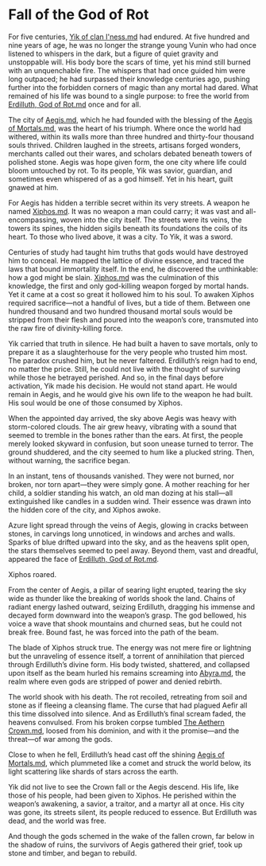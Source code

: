 # Fall of the God of Rot

For five centuries, [Yik of clan I'ness.md](../Characters%20of%20Interest/Yik%20of%20clan%20I%27ness.md) had endured. At five hundred and nine years of age, he was no longer the strange young Vunin who had once listened to whispers in the dark, but a figure of quiet gravity and unstoppable will. His body bore the scars of time, yet his mind still burned with an unquenchable fire. The whispers that had once guided him were long outpaced; he had surpassed their knowledge centuries ago, pushing further into the forbidden corners of magic than any mortal had dared. What remained of his life was bound to a single purpose: to free the world from [Erdilluth, God of Rot.md](../Gods/Fallen%20Gods/Erdilluth%2C%20God%20of%20Rot.md) once and for all.

The city of [Aegis.md](../Places%20of%20Interest/Aegis.md), which he had founded with the blessing of the [Aegis of Mortals.md](../Concepts/Aegis%20of%20Mortals.md), was the heart of his triumph. Where once the world had withered, within its walls more than three hundred and thirty-four thousand souls thrived. Children laughed in the streets, artisans forged wonders, merchants called out their wares, and scholars debated beneath towers of polished stone. Aegis was hope given form, the one city where life could bloom untouched by rot. To its people, Yik was savior, guardian, and sometimes even whispered of as a god himself. Yet in his heart, guilt gnawed at him.

For Aegis has hidden a terrible secret within its very streets. A weapon he named [Xiphos.md](../Concepts/Xiphos.md). It was no weapon a man could carry; it was vast and all-encompassing, woven into the city itself. The streets were its veins, the towers its spines, the hidden sigils beneath its foundations the coils of its heart. To those who lived above, it was a city. To Yik, it was a sword.

Centuries of study had taught him truths that gods would have destroyed him to conceal. He mapped the lattice of divine essence, and traced the laws that bound immortality itself. In the end, he discovered the unthinkable: how a god might be slain. [Xiphos.md](../Concepts/Xiphos.md) was the culmination of this knowledge, the first and only god-killing weapon forged by mortal hands. Yet it came at a cost so great it hollowed him to his soul. To awaken Xiphos required sacrifice—not a handful of lives, but a tide of them. Between one hundred thousand and two hundred thousand mortal souls would be stripped from their flesh and poured into the weapon’s core, transmuted into the raw fire of divinity-killing force.

Yik carried that truth in silence. He had built a haven to save mortals, only to prepare it as a slaughterhouse for the very people who trusted him most. The paradox crushed him, but he never faltered. Erdilluth’s reign had to end, no matter the price. Still, he could not live with the thought of surviving while those he betrayed perished. And so, in the final days before activation, Yik made his decision. He would not stand apart. He would remain in Aegis, and he would give his own life to the weapon he had built. His soul would be one of those consumed by Xiphos.

When the appointed day arrived, the sky above Aegis was heavy with storm-colored clouds. The air grew heavy, vibrating with a sound that seemed to tremble in the bones rather than the ears. At first, the people merely looked skyward in confusion, but soon unease turned to terror. The ground shuddered, and the city seemed to hum like a plucked string. Then, without warning, the sacrifice began.

In an instant, tens of thousands vanished. They were not burned, nor broken, nor torn apart—they were simply gone. A mother reaching for her child, a soldier standing his watch, an old man dozing at his stall—all extinguished like candles in a sudden wind. Their essence was drawn into the hidden core of the city, and Xiphos awoke.

Azure light spread through the veins of Aegis, glowing in cracks between stones, in carvings long unnoticed, in windows and arches and walls. Sparks of blue drifted upward into the sky, and as the heavens split open, the stars themselves seemed to peel away. Beyond them, vast and dreadful, appeared the face of [Erdilluth, God of Rot.md](../Gods/Fallen%20Gods/Erdilluth%2C%20God%20of%20Rot.md).

Xiphos roared.

From the center of Aegis, a pillar of searing light erupted, tearing the sky wide as thunder like the breaking of worlds shook the land. Chains of radiant energy lashed outward, seizing Erdilluth, dragging his immense and decayed form downward into the weapon’s grasp. The god bellowed, his voice a wave that shook mountains and churned seas, but he could not break free. Bound fast, he was forced into the path of the beam.

The blade of Xiphos struck true. The energy was not mere fire or lightning but the unraveling of essence itself, a torrent of annihilation that pierced through Erdilluth’s divine form. His body twisted, shattered, and collapsed upon itself as the beam hurled his remains screaming into [Abyra.md](../Realms/Abyra.md), the realm where even gods are stripped of power and denied rebirth.

The world shook with his death. The rot recoiled, retreating from soil and stone as if fleeing a cleansing flame. The curse that had plagued Aefir all this time dissolved into silence. And as Erdilluth’s final scream faded, the heavens convulsed. From his broken corpse tumbled [The Aethern Crown.md](../Concepts/The%20Aethern%20Crown.md), loosed from his dominion, and with it the promise—and the threat—of war among the gods.

Close to when he fell, Erdilluth’s head cast off the shining [Aegis of Mortals.md](../Concepts/Aegis%20of%20Mortals.md), which plummeted like a comet and struck the world below, its light scattering like shards of stars across the earth.

Yik did not live to see the Crown fall or the Aegis descend. His life, like those of his people, had been given to Xiphos. He perished within the weapon’s awakening, a savior, a traitor, and a martyr all at once. His city was gone, its streets silent, its people reduced to essence. But Erdilluth was dead, and the world was free.

And though the gods schemed in the wake of the fallen crown, far below in the shadow of ruins, the survivors of Aegis gathered their grief, took up stone and timber, and began to rebuild.